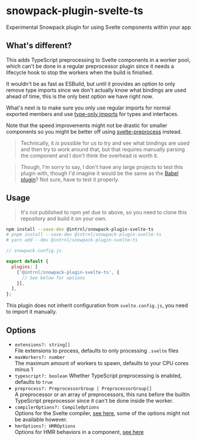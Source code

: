 # snowpack-plugin-svelte-ts

Experimental Snowpack plugin for using Svelte components within your app

## What's different?

This adds TypeScript preprocessing to Svelte components in a worker pool,
which can't be done in a regular preprocessor plugin since it needs a lifecycle
hook to stop the workers when the build is finished.

It wouldn't be as fast as ESBuild, but until it provides an option to only
remove type imports since we don't actually know what bindings are used ahead
of time, this is the only best option we have right now.

What's next is to make sure you only use regular imports for normal exported
members and use [type-only imports][1] for types and interfaces.

Note that the speed improvements might not be drastic for smaller components so
you might be better off using [svelte-preprocess][2] instead.

> Technically, it *is* possible for us to try and see what bindings are used and
> then try to work around that, but that requires manually parsing the component
> and I don't think the overhead is worth it.

> Though, I'm sorry to say, I don't have any large projects to test this plugin
> with, though I'd imagine it would be the same as the [Babel plugin][5]?
> Not sure, have to test it properly.

## Usage

> It's not published to npm yet due to above, so you need to clone this
> repository and build it on your own.

```sh
npm install --save-dev @intrnl/snowpack-plugin-svelte-ts
# pnpm install --save-dev @intrnl/snowpack-plugin-svelte-ts
# yarn add --dev @intrnl/snowpack-plugin-svelte-ts
```

```js
// snowpack.config.js

export default {
  plugins: [
    ['@intrnl/snowpack-plugin-svelte-ts', {
      // See below for options
    }],
  ],
};
```

This plugin does not inherit configuration from `svelte.config.js`, you need to
import it manually.

## Options

- `extensions?: string[]`  
  File extensions to process, defaults to only processing `.svelte` files
- `maxWorkers?: number`  
  The maximum amount of workers to spawn, defaults to your CPU cores minus 1
- `typescript?: boolean`
  Whether TypeScript preprocessing is enabled, defaults to `true`
- `preprocess?: PreprocessorGroup | PreprocessorGroup[]`  
  A preprocessor or an array of preprocessors, this runs before the builtin
  TypeScript preprocessor since it can't be done inside the worker.
- `compilerOptions?: CompileOptions`  
  Options for the Svelte compiler, [see here][3], some of the options might not
  be available however.
- `hmrOptions?: HMROptions`  
  Options for HMR behaviors in a component, [see here][4]


[1]: https://www.typescriptlang.org/docs/handbook/release-notes/typescript-3-8.html#type-only-imports-and-export
[2]: https://npm.im/svelte-preprocess
[3]: https://svelte.dev/docs#svelte_compile
[4]: https://github.com/rixo/svelte-hmr#options
[5]: https://github.com/snowpackjs/snowpack/tree/main/plugins/plugin-babel
